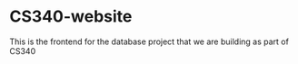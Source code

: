# CS340-website
This is the frontend for the database project that we are building as part of CS340
